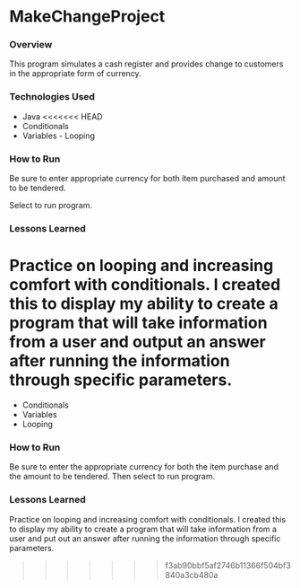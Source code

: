 # MakeChangeProject

### Overview

This program simulates a cash register and provides change to customers in the appropriate form of currency.

### Technologies Used

 - Java
<<<<<<< HEAD
  - Conditionals
   - Variables
    - Looping

### How to Run

Be sure to enter appropriate currency for both item purchased and amount to be tendered.

Select to run program.

### Lessons Learned

Practice on looping and increasing comfort with conditionals. I created this to display my ability to create a program that will take information from a user and output an answer after running the information through specific parameters.
=======
 - Conditionals
 - Variables
 - Looping

### How to Run
Be sure to enter the appropriate currency for both the item purchase and the amount to be tendered.
Then select to run program.

### Lessons Learned
Practice on looping and increasing comfort with conditionals. I created this to display my ability to create a program that will take information from a user and put out an answer after running the information through specific parameters. 
>>>>>>> f3ab90bbf5af2746b11366f504bf3840a3cb480a

